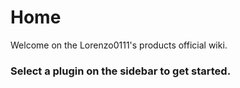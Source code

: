 # Home

Welcome on the Lorenzo0111's products official wiki.

### Select a plugin on the sidebar to get started.
